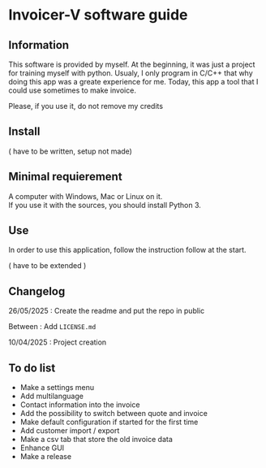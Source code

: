 # Invoicer-V software guide  

## Information  

This software is provided by myself. At the beginning, it was just a project for training myself with python.
Usualy, I only program in C/C++ that why doing this app was a greate experience for me.
Today, this app a tool that I could use sometimes to make invoice.

Please, if you use it, do not remove my credits  

## Install  

( have to be written, setup not made)

## Minimal requierement   

A computer with Windows, Mac or Linux on it.  
If you use it with the sources, you should install Python 3.  

## Use  

In order to use this application, follow the instruction follow at the start.

( have to be extended )

## Changelog  

26/05/2025 : Create the readme and put the repo in public

Between : Add ```LICENSE.md```

10/04/2025 : Project creation

## To do list  

* Make a settings menu  
* Add multilanguage  
* Contact information into the invoice  
* Add the possibility to switch between quote and invoice  
* Make default configuration if started for the first time  
* Add customer import / export   
* Make a csv tab that store the old invoice data
* Enhance GUI
* Make a release